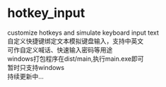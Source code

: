 # hotkey_input
customize hotkeys and simulate keyboard input text  
自定义快捷键绑定文本模拟键盘输入，支持中英文  
可作自定义喊话、快速输入密码等用途  
windows打包程序在dist/main,执行main.exe即可  
暂时只支持windows  
持续更新中...
